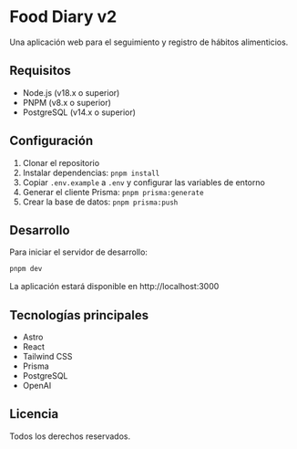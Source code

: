 # Food Diary v2

Una aplicación web para el seguimiento y registro de hábitos alimenticios. 

## Requisitos

- Node.js (v18.x o superior)
- PNPM (v8.x o superior)
- PostgreSQL (v14.x o superior)

## Configuración

1. Clonar el repositorio
2. Instalar dependencias: `pnpm install`
3. Copiar `.env.example` a `.env` y configurar las variables de entorno
4. Generar el cliente Prisma: `pnpm prisma:generate`
5. Crear la base de datos: `pnpm prisma:push`

## Desarrollo

Para iniciar el servidor de desarrollo:

```bash
pnpm dev
```

La aplicación estará disponible en http://localhost:3000

## Tecnologías principales

- Astro
- React
- Tailwind CSS
- Prisma
- PostgreSQL
- OpenAI

## Licencia

Todos los derechos reservados.
